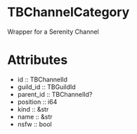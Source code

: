 # TBChannelCategory

 Wrapper for a Serenity Channel
# Attributes
- id :: TBChannelId
- guild_id :: TBGuildId
- parent_id :: TBChannelId?
- position :: i64
- kind :: &str
- name :: &str
- nsfw :: bool
